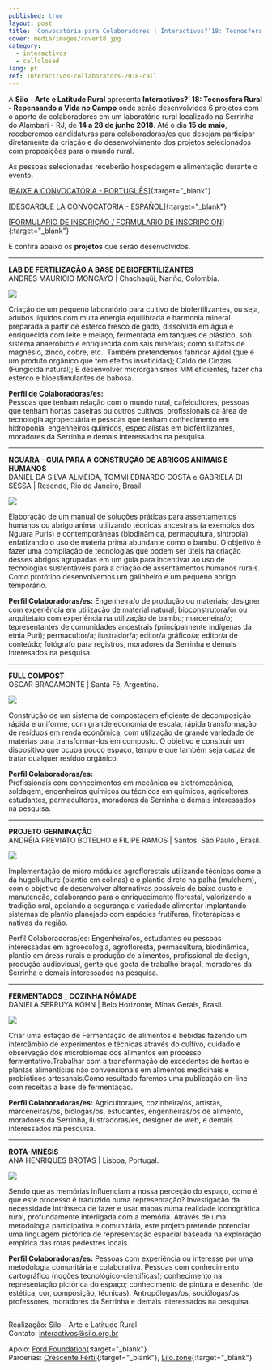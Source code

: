 ```yaml
---
published: true
layout: post
title: 'Convocatória para Colaboradores | Interactivos?’18: Tecnosfera Rural'
cover: media/images/cover18.jpg
category:
  - interactivos
  - callclosed
lang: pt
ref: interactivos-collaborators-2018-call
---
```


A **Silo - Arte e Latitude Rural** apresenta **Interactivos?’ 18: Tecnosfera Rural - Repensando a Vida no Campo** onde serão desenvolvidos 6 projetos com o aporte de colaboradores em um laboratório rural localizado na Serrinha do Alambari - RJ, de **14 a 28 de junho 2018**. 
Até o dia **15 de maio**, receberemos candidaturas para colaboradoras/es que desejam participar diretamente da criação e do desenvolvimento dos projetos selecionados com proposições para o mundo rural.

As pessoas selecionadas receberão hospedagem e alimentação durante o evento.

  

[[BAIXE A CONVOCATÓRIA - PORTUGUÊS]](/media/docs/colaboradores_convocatoria2018_pt.pdf){:target="_blank"}  

[[DESCARGUE LA CONVOCATORIA - ESPAÑOL]](/media/docs/colaboradores_convocatoria2018_es.pdf){:target="_blank"}  

[[FORMULÁRIO DE INSCRIÇÃO / FORMULARIO DE INSCRIPCÍON]](https://goo.gl/forms/g9lV6sxxVyAf4JsO2){:target="_blank"}


E confira abaixo os **projetos** que serão desenvolvidos.

------------------------------------------------------------------------------------------------------ 

**LAB DE FERTILIZAÇÃO A BASE DE BIOFERTILIZANTES**  
ANDRES MAURICIO MONCAYO | Chachagüí, Nariño, Colombia.

![](/media/images/interactivos18/biofertilizantes.jpg)

Criação de um pequeno laboratório para cultivo de biofertilizantes, ou seja, adubos líquidos com muita energia equilibrada e harmonia mineral preparada a partir de esterco fresco de gado, dissolvida em água e enriquecida com leite e melaço, fermentada em tanques de plástico, sob sistema anaeróbico e enriquecida com sais minerais; como sulfatos de magnésio, zinco, cobre, etc.. Também pretendemos fabricar Ajidol (que é um produto orgânico que tem efeitos inseticidas); Caldo de Cinzas (Fungicida natural); E desenvolver microrganismos MM eficientes, fazer chá esterco e bioestimulantes de babosa.

**Perfil de Colaboradoras/es:**  
Pessoas que tenham relação com o mundo rural, cafeicultores, pessoas que tenham hortas caseiras ou outros cultivos, profissionais da área de  tecnologia agropecuária e pessoas que tenham conhecimento em hidroponia, engenheiros químicos, especialistas em biofertilizantes, moradores da Serrinha e demais interessados na pesquisa. 
  
  
-------------------------------------------------------------------------------------------------------      
  
**NGUARA - GUIA PARA A CONSTRUÇÃO DE ABRIGOS ANIMAIS E HUMANOS**  
DANIEL DA SILVA ALMEIDA, TOMMI EDNARDO COSTA e GABRIELA DI SESSA |  Resende, Rio de Janeiro, Brasil.  
  
![](/media/images/interactivos18/bambu.jpg)
  
Elaboração de um manual de soluções práticas para assentamentos humanos ou abrigo animal utilizando técnicas ancestrais (a exemplos dos Nguara Puris) e contemporâneas (biodinâmica, permacultura, sintropia) enfatizando o uso de materia prima abundante como o bambu. O objetivo é fazer uma compilação de tecnologias que podem ser úteis na criação desses abrigos agrupadas em um guia para incentivar ao uso de tecnologias sustentáveis para a criação de assentamentos humanos rurais. Como protótipo desenvolvemos um galinheiro e um pequeno abrigo temporário. 
								
**Perfil Colaboradoras/es:**
Engenheira/o de produção ou materiais; designer com experiência em utilização de material natural; bioconstrutora/or ou arquiteta/o com experiência na utilização de bambu; marceneira/o; tepresentantes de comunidades ancestrais (principalmente indígenas da etnia Puri); permacultor/a; ilustrador/a; editor/a gráfico/a; editor/a de conteúdo; fotógrafo para registros, moradores da Serrinha e demais interesados na pesquisa.
  
  
-------------------------------------------------------------------------------------------------------
   
   
**FULL COMPOST**    
OSCAR BRACAMONTE | Santa Fé, Argentina.  
  
![](/media/images/interactivos18/fullcompost.jpg)
  
Construção de um sistema de compostagem eficiente de decomposição rápida e uniforme, com grande economia de escala, rápida transformação de resíduos em renda econômica, com utilização de grande variedade de matérias para transformar-los em composto. O objetivo é construir um dispositivo que ocupa pouco espaço, tempo e que também seja capaz de tratar qualquer resíduo orgânico.

**Perfil Colaboradoras/es:**					
Profissionais com conhecimentos em mecânica ou eletromecânica, soldagem, engenheiros químicos ou técnicos em químicos, agricultores, estudantes, permacultores, moradores da Serrinha e demais interessados na pesquisa. 

  
-------------------------------------------------------------------------------------------------------       
        
**PROJETO GERMINAÇÃO**  
ANDRÉIA PREVIATO BOTELHO e FILIPE RAMOS | Santos, São Paulo , Brasil.  
  
![](/media/images/interactivos18/germinacao.jpg)
  
Implementação de micro módulos agroflorestais utilizando técnicas como a da hugelkulture (plantio em colinas) e o plantio direto na palha (mulchem), com o objetivo de desenvolver alternativas possíveis de baixo custo e manutenção, colaborando para o enriquecimento florestal, valorizando a tradição oral, apoiando a segurança e variedade alimentar implantando sistemas de plantio planejado com espécies frutíferas, fitoterápicas e nativas da região.
 
Perfil Colaboradoras/es: 
Engenheira/os, estudantes ou pessoas interessadas em agroecologia, agrofloresta, permacultura, biodinâmica, plantio em áreas rurais e produção de alimentos, profissional de design, produção audiovisual, gente que gosta de trabalho braçal, moradores da Serrinha e demais interessados na pesquisa.
  
  
-------------------------------------------------------------------------------------------------------
  
  
**FERMENTADOS _ COZINHA NÔMADE**  
DANIELA SERRUYA KOHN | Belo Horizonte, Minas Gerais, Brasil.  
  
![](/media/images/interactivos18/fermentados.jpg)

Criar uma estação de Fermentação de alimentos e bebidas fazendo um intercâmbio de experimentos e técnicas através do cultivo, cuidado e observação dos microbiomas dos alimentos em processo fermentativo.Trabalhar com a transformação de excedentes de hortas e plantas alimentícias não convensionais em alimentos medicinais e probióticos artesanais.Como resultado faremos uma publicação on-line com receitas a base de fermentaçao. 
 
**Perfil Colaboradoras/es:**
Agricultora/es, cozinheira/os, artistas, marceneiras/os, biólogas/os, estudantes, engenheiras/os de alimento, moradores da Serrinha, ilustradoras/es, designer de web, e demais interessados na pesquisa. 

  
-------------------------------------------------------------------------------------------------------      
      
**ROTA-MNESIS**  
ANA HENRIQUES BROTAS | Lisboa, Portugal.  
  
![](/media/images/interactivos18/mapas.jpg)
  
Sendo que as memórias influenciam a nossa perceção do espaço, como é que este processo é traduzido numa representação?
Investigação da necessidade intrínseca de fazer e usar mapas numa realidade iconográfica rural, profundamente interligada com a memória. Através de uma metodologia participativa e comunitária, este projeto pretende potenciar uma linguagem pictórica de representação espacial baseada na exploração empírica das rotas pedestres locais.
   
**Perfil Colaboradoras/es:**
Pessoas com experiência ou interesse por uma metodologia comunitária e colaborativa. Pessoas com conhecimento cartográfico (noções tecnológico-científicas); conhecimento na representação pictórica do espaço; conhecimento de pintura e desenho (de estética, cor, composição, técnicas). Antropólogas/os, sociólogas/os, professores, moradores da Serrinha e demais interessados na pesquisa. 
 
  
-------------------------------------------------------------------------------------------------------      
   

  
Realização: Silo – Arte e Latitude Rural  
Contato: [interactivos@silo.org.br](mailto:interactivos@silo.org.br)

Apoio: [Ford Foundation](https://www.fordfoundation.org/){:target="_blank"}  
Parcerias: [Crescente Fértil](http://crescentefertil.org.br/){:target="_blank"}, [Lilo.zone](http://www.lilo.zone/){:target="_blank"}

